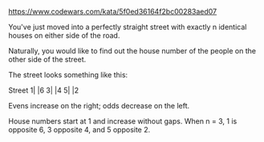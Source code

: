 https://www.codewars.com/kata/5f0ed36164f2bc00283aed07

You've just moved into a perfectly
straight street with exactly n identical
houses on either side of the road.

Naturally, you would like to find out the
house number of the people on the other
side of the street.

The street looks something like this:

Street
1|   |6
3|   |4
5|   |2

Evens increase on the right;
odds decrease on the left.

House numbers start at 1 and increase without gaps.
When n = 3, 1 is opposite 6, 3 opposite 4, and 5 opposite 2.